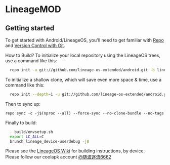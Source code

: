 LineageMOD
===========

Getting started
---------------

To get started with Android/LineageOS, you'll need to get
familiar with [Repo](https://source.android.com/source/using-repo.html) and [Version Control with Git](https://source.android.com/source/version-control.html).

How to Build?
To initialize your local repository using the LineageOS trees, use a command like this:
```bash
  repo init -u git://github.com/lineage-os-extended/android.git -b lineage-16.0
```
  
To initialize a shallow clone, which will save even more space & time, use a command like this:
```bash
  repo init --depth=1 -u git://github.com/lineage-os-extended/android.git -b lineage-16.0
``` 
Then to sync up:
```
repo sync -c -j$(nproc --all) --force-sync --no-clone-bundle --no-tags

```
Finally to build:
```bash
  . build/envsetup.sh
  export LC_ALL=C
  brunch lineage_device-userdebug -j8
```
  

Please see the [LineageOS Wiki](https://wiki.lineageos.org/) for building instructions, by device.<br/>
Please follow our coolapk account [@随波逐流6662](http://www.coolapk.com/u/1615845)
